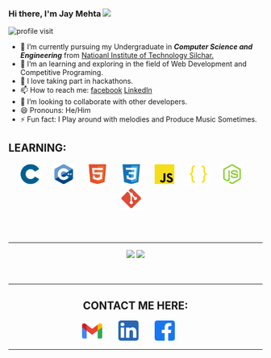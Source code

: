 ### Hi there, I'm Jay Mehta <img src="https://media.giphy.com/media/hvRJCLFzcasrR4ia7z/giphy.gif" width="25px">

<div align="left">

![profile visit](https://komarev.com/ghpvc/?username=BitsJayMehta173)

</div>


- 🔭 I’m currently pursuing my Undergraduate in **_Computer Science and Engineering_** from [Natioanl Institute of Technology Silchar.](http://www.nits.ac.in/)
- 🌱 I’m an learning and exploring in the field of Web Development and Competitive Programing.
- 📄 I love taking part in hackathons.
- 📫 How to reach me: [facebook](https://www.facebook.com/jay.mehta.7543653/) [LinkedIn](https://www.linkedin.com/in/jay-mehta-670459178/)
- 🤼 I’m looking to collaborate with other developers.
- 😄 Pronouns: He/Him
- ⚡ Fun fact: I Play around with melodies and Produce Music Sometimes.


## LEARNING:
  
<div align="center" width=80%>
  <code><img title="C (11)" height="45" src="./img/c.svg"></code>&emsp;&nbsp;
  <code><img title="C++ 17" height="45" src="./img/cpp.svg"></code>&emsp;&nbsp;
  <code><img title="HTML " height="45" src="./img/html.svg"></code>&emsp;&nbsp;
  <code><img title="CSS " height="45" src="./img/css.svg"></code>&emsp;&nbsp;
  <code><img title="JavaScript (JS)" height="45" src="./img/javascript.svg"></code>&emsp;&nbsp;
  <code><img title="JSON" height="45" src="./img/json.svg"></code>&emsp;&nbsp;
  <code><img title="NodeJS" height="45" src="./img/nodejs.svg"></code>&emsp;&nbsp;
  <code><img title="Git" height="45" src="./img/git.svg"></code>&emsp;&nbsp;

<!--   <hr> -->

<br><br>

<hr>

<div align="center" width=100%>
  <code><img height="150" src="https://github-readme-stats.vercel.app/api/top-langs/?username=BitsJayMehta173&theme=cobalt&layout=compact"></code>
  <code><img height="150" src="https://github-readme-stats.vercel.app/api?username=BitsJayMehta173&count_private=t&hide=stars&theme=cobalt"></code>
</div>
<br><br>

*****************************************************************************
## CONTACT ME HERE:


<div align="center" width=80%>
<code><a title="Gmail" href="jaymehta20_ug@cse.nits.ac.in"><img height="40" src="./img/gmail.svg"></a></code>&emsp;&emsp;
<code><a title="LinkedIn" href="https://www.linkedin.com/in/jay-mehta-670459178/"><img  height="40" src="./img/linkedin.svg"></a></code>&emsp;&emsp;
<code><a title="Facebook" href="https://www.facebook.com/jay.mehta.7543653/"><img  height="40" src="./img/facebook.svg"></a></code>&emsp;&emsp;
</div>

************
